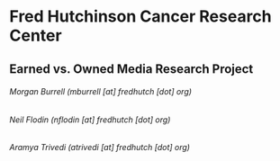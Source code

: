 # Fred Hutchinson Cancer Research Center
## Earned vs. Owned Media Research Project

###### Morgan Burrell (mburrell [at] fredhutch [dot] org)
###### Neil Flodin (nflodin [at] fredhutch [dot] org)
###### Aramya Trivedi (atrivedi [at] fredhutch [dot] org)
